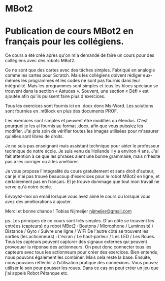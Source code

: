 # MBot2
Publication de cours MBot2 en français pour les collégiens.
=====================
Ce cours a été créé après qu'on m'a demandé de faire un cours pour des collégiens avec des robots MBot2.

Ce ne sont que des cartes avec des tâches simples. Fabriqué en analogie comme les cartes pour Scratch.
Mais les collégiens doivent rédiger eux-mêmes les programmes et les codes ne sont pas fournis dans leur intégralité. 
Mais les programmes sont simples et tous les blocs spéciaux se trouvent dans la section « Astuces ». 
Souvent, une section « Défi » est ajoutée afin qu'ils puissent faire plus d'exercices.

Tous les exercices sont fournis ici en .docx donc Ms-Word. 
Les solutions sont fournies en .mBlock en plus des documents PROF.

Les exercices sont simples et peuvent être modifiés ou étendus.
C'est pourquoi je les ai fournis au format .docx, afin que vous puissiez les modifier.
J'ai pris soin de vérifier toutes les images utilisées pour m'assurer qu'elles sont libres de droits.

Je ne suis pas enseignant mais assistant technique pour aider le professeur technique de notre école.
Je suis venu de Hollande il y a environ 4 ans. J'ai fait attention à ce que les phrases aient une bonne grammaire, mais n'hésite pas à les corriger ou à les améliorer.

Je vous propose l'intégralité du cours gratuitement et sans droit d'auteur, car je n'ai pas trouvé beaucoup d'exercices pour le robot MBot2 en ligne, et certainement pas en français. Et je trouve dommage que tout mon travail ne serve qu'à notre école.

Envoyez-moi un email lorsque vous avez aimé le cours ou lorsque vous avez des améliorations à ajouter.

Merci et bonne chance !
Tobias Nijmeijer
nijmeijer@gmail.com

ps. 
Les principes de ce cours sont très simples. 
D'un côté se trouvent les entrées (capteurs) du robot MBot2 : Boutons / Microphone / Luminosité / Distance / Gyro / Suivre une ligne / WiFi
De l'autre côté se trouvent les sorties (les actionneurs) : L'écran / Le haut-parleur / Les LED / Les Roues.
Tous les capteurs peuvent capturer des signaux externes qui peuvent provoquer la réponse des actionneurs.
On peut donc connecter tous les capteurs avec tous les actionneurs pour créer des exercices. Bien entendu, nous pouvons également les combiner.
Mais cela reste la base. Ensuite, nous pouvons réfléchir à l’utilisation pratique des connexions.
Vous pouvez utiliser le son pour pousser les roues. Dans ce cas on peut créer un jeu que j'ai appelé Robot Pétanque etc.






